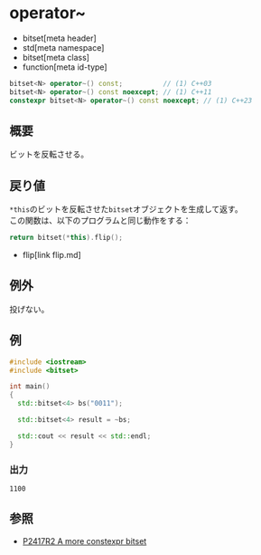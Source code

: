 # operator~
* bitset[meta header]
* std[meta namespace]
* bitset[meta class]
* function[meta id-type]

```cpp
bitset<N> operator~() const;          // (1) C++03
bitset<N> operator~() const noexcept; // (1) C++11
constexpr bitset<N> operator~() const noexcept; // (1) C++23
```

## 概要
ビットを反転させる。


## 戻り値
`*this`のビットを反転させた`bitset`オブジェクトを生成して返す。  
この関数は、以下のプログラムと同じ動作をする：

```cpp
return bitset(*this).flip();
```
* flip[link flip.md]


## 例外
投げない。


## 例
```cpp example
#include <iostream>
#include <bitset>

int main()
{
  std::bitset<4> bs("0011");

  std::bitset<4> result = ~bs;

  std::cout << result << std::endl;
}
```

### 出力
```
1100
```


## 参照
- [P2417R2 A more constexpr bitset](https://www.open-std.org/jtc1/sc22/wg21/docs/papers/2022/p2417r2.pdf)

